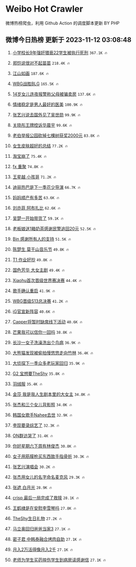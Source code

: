 # Weibo Hot Crawler 



微博热榜爬虫，利用 Github Action 的调度脚本更新 BY PHP 


## 微博今日热榜 更新于 2023-11-12 03:08:48 
1. [小学校长9年强奸猥亵22学生被执行死刑](https://s.weibo.com/weibo?q=%23%E5%B0%8F%E5%AD%A6%E6%A0%A1%E9%95%BF9%E5%B9%B4%E5%BC%BA%E5%A5%B8%E7%8C%A5%E4%BA%B522%E5%AD%A6%E7%94%9F%E8%A2%AB%E6%89%A7%E8%A1%8C%E6%AD%BB%E5%88%91%23&t=31&band_rank=1&Refer=top) `367.1K 🔥` 

1. [郑恺说很对不起苗苗](https://s.weibo.com/weibo?q=%23%E9%83%91%E6%81%BA%E8%AF%B4%E5%BE%88%E5%AF%B9%E4%B8%8D%E8%B5%B7%E8%8B%97%E8%8B%97%23&t=31&band_rank=2&Refer=top) `218.4K 🔥` 

1. [江山如画](https://s.weibo.com/weibo?q=%23%E6%B1%9F%E5%B1%B1%E5%A6%82%E7%94%BB%23&t=31&band_rank=3&Refer=top) `187.6K 🔥` 

1. [WBG战胜BLG](https://s.weibo.com/weibo?q=%23WBG%E6%88%98%E8%83%9CBLG%23&t=31&band_rank=4&Refer=top) `165.5K 🔥` 

1. [14岁女儿连夜报警称父母被骗卖房](https://s.weibo.com/weibo?q=%2314%E5%B2%81%E5%A5%B3%E5%84%BF%E8%BF%9E%E5%A4%9C%E6%8A%A5%E8%AD%A6%E7%A7%B0%E7%88%B6%E6%AF%8D%E8%A2%AB%E9%AA%97%E5%8D%96%E6%88%BF%23&t=31&band_rank=5&Refer=top) `137.6K 🔥` 

1. [情绪稳定是男人最好的医美](https://s.weibo.com/weibo?q=%E6%83%85%E7%BB%AA%E7%A8%B3%E5%AE%9A%E6%98%AF%E7%94%B7%E4%BA%BA%E6%9C%80%E5%A5%BD%E7%9A%84%E5%8C%BB%E7%BE%8E&t=31&band_rank=6&Refer=top) `100.9K 🔥` 

1. [张艺兴说去国外见了吴世勋](https://s.weibo.com/weibo?q=%23%E5%BC%A0%E8%89%BA%E5%85%B4%E8%AF%B4%E5%8E%BB%E5%9B%BD%E5%A4%96%E8%A7%81%E4%BA%86%E5%90%B4%E4%B8%96%E5%8B%8B%23&t=31&band_rank=7&Refer=top) `99.9K 🔥` 

1. [关晓彤王牌控诉华晨宇](https://s.weibo.com/weibo?q=%E5%85%B3%E6%99%93%E5%BD%A4%E7%8E%8B%E7%89%8C%E6%8E%A7%E8%AF%89%E5%8D%8E%E6%99%A8%E5%AE%87&t=31&band_rank=8&Refer=top) `99.6K 🔥` 

1. [老伯举报公园砍掉七棵树获奖2000元](https://s.weibo.com/weibo?q=%23%E8%80%81%E4%BC%AF%E4%B8%BE%E6%8A%A5%E5%85%AC%E5%9B%AD%E7%A0%8D%E6%8E%89%E4%B8%83%E6%A3%B5%E6%A0%91%E8%8E%B7%E5%A5%962000%E5%85%83%23&t=31&band_rank=9&Refer=top) `83.8K 🔥` 

1. [女生皮肤超好的总结](https://s.weibo.com/weibo?q=%E5%A5%B3%E7%94%9F%E7%9A%AE%E8%82%A4%E8%B6%85%E5%A5%BD%E7%9A%84%E6%80%BB%E7%BB%93&t=31&band_rank=10&Refer=top) `77.2K 🔥` 

1. [淘宝崩了](https://s.weibo.com/weibo?q=%E6%B7%98%E5%AE%9D%E5%B4%A9%E4%BA%86&t=31&band_rank=11&Refer=top) `75.4K 🔥` 

1. [fx 重聚](https://s.weibo.com/weibo?q=fx%20%E9%87%8D%E8%81%9A&t=31&band_rank=12&Refer=top) `74.8K 🔥` 

1. [王星越 小孩哥](https://s.weibo.com/weibo?q=%E7%8E%8B%E6%98%9F%E8%B6%8A%20%E5%B0%8F%E5%AD%A9%E5%93%A5&t=31&band_rank=13&Refer=top) `71.2K 🔥` 

1. [迪丽热巴是下一季花少导演](https://s.weibo.com/weibo?q=%23%E8%BF%AA%E4%B8%BD%E7%83%AD%E5%B7%B4%E6%98%AF%E4%B8%8B%E4%B8%80%E5%AD%A3%E8%8A%B1%E5%B0%91%E5%AF%BC%E6%BC%94%23&t=31&band_rank=14&Refer=top) `66.7K 🔥` 

1. [妈妈顺产有多苦](https://s.weibo.com/weibo?q=%23%E5%A6%88%E5%A6%88%E9%A1%BA%E4%BA%A7%E6%9C%89%E5%A4%9A%E8%8B%A6%23&t=31&band_rank=15&Refer=top) `63.6K 🔥` 

1. [刘亦菲 阿布扎比](https://s.weibo.com/weibo?q=%E5%88%98%E4%BA%A6%E8%8F%B2%20%E9%98%BF%E5%B8%83%E6%89%8E%E6%AF%94&t=31&band_rank=16&Refer=top) `62.6K 🔥` 

1. [吴楚一开始带货了](https://s.weibo.com/weibo?q=%23%E5%90%B4%E6%A5%9A%E4%B8%80%E5%BC%80%E5%A7%8B%E5%B8%A6%E8%B4%A7%E4%BA%86%23&t=31&band_rank=17&Refer=top) `59.1K 🔥` 

1. [老板娘送1箱奶茶感谢民警追回20元](https://s.weibo.com/weibo?q=%23%E8%80%81%E6%9D%BF%E5%A8%98%E9%80%811%E7%AE%B1%E5%A5%B6%E8%8C%B6%E6%84%9F%E8%B0%A2%E6%B0%91%E8%AD%A6%E8%BF%BD%E5%9B%9E20%E5%85%83%23&t=31&band_rank=18&Refer=top) `52.5K 🔥` 

1. [Bin 感谢所有人的支持](https://s.weibo.com/weibo?q=Bin%20%E6%84%9F%E8%B0%A2%E6%89%80%E6%9C%89%E4%BA%BA%E7%9A%84%E6%94%AF%E6%8C%81&t=31&band_rank=19&Refer=top) `51.5K 🔥` 

1. [陈楚生 莫干山音乐节](https://s.weibo.com/weibo?q=%E9%99%88%E6%A5%9A%E7%94%9F%20%E8%8E%AB%E5%B9%B2%E5%B1%B1%E9%9F%B3%E4%B9%90%E8%8A%82&t=31&band_rank=20&Refer=top) `49.8K 🔥` 

1. [T1 作业好抄](https://s.weibo.com/weibo?q=T1%20%E4%BD%9C%E4%B8%9A%E5%A5%BD%E6%8A%84&t=31&band_rank=21&Refer=top) `49.8K 🔥` 

1. [国色芳华 大女主剧](https://s.weibo.com/weibo?q=%E5%9B%BD%E8%89%B2%E8%8A%B3%E5%8D%8E%20%E5%A4%A7%E5%A5%B3%E4%B8%BB%E5%89%A7&t=31&band_rank=22&Refer=top) `49.4K 🔥` 

1. [Xiaohu首次晋级世界赛决赛](https://s.weibo.com/weibo?q=%23Xiaohu%E9%A6%96%E6%AC%A1%E6%99%8B%E7%BA%A7%E4%B8%96%E7%95%8C%E8%B5%9B%E5%86%B3%E8%B5%9B%23&t=31&band_rank=23&Refer=top) `44.4K 🔥` 

1. [歌手确认重启](https://s.weibo.com/weibo?q=%23%E6%AD%8C%E6%89%8B%E7%A1%AE%E8%AE%A4%E9%87%8D%E5%90%AF%23&t=31&band_rank=24&Refer=top) `41.9K 🔥` 

1. [WBG晋级S13总决赛](https://s.weibo.com/weibo?q=%23WBG%E6%99%8B%E7%BA%A7S13%E6%80%BB%E5%86%B3%E8%B5%9B%23&t=31&band_rank=25&Refer=top) `41.2K 🔥` 

1. [iG官宣新阵容](https://s.weibo.com/weibo?q=iG%E5%AE%98%E5%AE%A3%E6%96%B0%E9%98%B5%E5%AE%B9&t=31&band_rank=26&Refer=top) `40.6K 🔥` 

1. [Capper将暂时缺席线下活动](https://s.weibo.com/weibo?q=Capper%E5%B0%86%E6%9A%82%E6%97%B6%E7%BC%BA%E5%B8%AD%E7%BA%BF%E4%B8%8B%E6%B4%BB%E5%8A%A8&t=31&band_rank=27&Refer=top) `40.6K 🔥` 

1. [芒果我可以信你一回吗](https://s.weibo.com/weibo?q=%23%E8%8A%92%E6%9E%9C%E6%88%91%E5%8F%AF%E4%BB%A5%E4%BF%A1%E4%BD%A0%E4%B8%80%E5%9B%9E%E5%90%97%23&t=31&band_rank=28&Refer=top) `38.8K 🔥` 

1. [长沙一女子洗澡洗出个鸟病](https://s.weibo.com/weibo?q=%23%E9%95%BF%E6%B2%99%E4%B8%80%E5%A5%B3%E5%AD%90%E6%B4%97%E6%BE%A1%E6%B4%97%E5%87%BA%E4%B8%AA%E9%B8%9F%E7%97%85%23&t=31&band_rank=29&Refer=top) `36.9K 🔥` 

1. [大熊猫发现被偷拍慢悠悠走向竹林](https://s.weibo.com/weibo?q=%23%E5%A4%A7%E7%86%8A%E7%8C%AB%E5%8F%91%E7%8E%B0%E8%A2%AB%E5%81%B7%E6%8B%8D%E6%85%A2%E6%82%A0%E6%82%A0%E8%B5%B0%E5%90%91%E7%AB%B9%E6%9E%97%23&t=31&band_rank=30&Refer=top) `36.4K 🔥` 

1. [大侦探下一季众多老玩家回归](https://s.weibo.com/weibo?q=%23%E5%A4%A7%E4%BE%A6%E6%8E%A2%E4%B8%8B%E4%B8%80%E5%AD%A3%E4%BC%97%E5%A4%9A%E8%80%81%E7%8E%A9%E5%AE%B6%E5%9B%9E%E5%BD%92%23&t=31&band_rank=31&Refer=top) `35.9K 🔥` 

1. [G2 宝想要TheShy](https://s.weibo.com/weibo?q=G2%20%E5%AE%9D%E6%83%B3%E8%A6%81TheShy&t=31&band_rank=32&Refer=top) `35.8K 🔥` 

1. [羽绒服](https://s.weibo.com/weibo?q=%E7%BE%BD%E7%BB%92%E6%9C%8D&t=31&band_rank=33&Refer=top) `35.4K 🔥` 

1. [金莎 我是我人生剧本里的大女主](https://s.weibo.com/weibo?q=%E9%87%91%E8%8E%8E%20%E6%88%91%E6%98%AF%E6%88%91%E4%BA%BA%E7%94%9F%E5%89%A7%E6%9C%AC%E9%87%8C%E7%9A%84%E5%A4%A7%E5%A5%B3%E4%B8%BB&t=31&band_rank=34&Refer=top) `34.8K 🔥` 

1. [张杰和三个女儿背影照](https://s.weibo.com/weibo?q=%23%E5%BC%A0%E6%9D%B0%E5%92%8C%E4%B8%89%E4%B8%AA%E5%A5%B3%E5%84%BF%E8%83%8C%E5%BD%B1%E7%85%A7%23&t=31&band_rank=35&Refer=top) `34.0K 🔥` 

1. [韩国女歌手Nahee去世](https://s.weibo.com/weibo?q=%23%E9%9F%A9%E5%9B%BD%E5%A5%B3%E6%AD%8C%E6%89%8BNahee%E5%8E%BB%E4%B8%96%23&t=31&band_rank=36&Refer=top) `32.9K 🔥` 

1. [李现要录综艺了](https://s.weibo.com/weibo?q=%23%E6%9D%8E%E7%8E%B0%E8%A6%81%E5%BD%95%E7%BB%BC%E8%89%BA%E4%BA%86%23&t=31&band_rank=37&Refer=top) `32.3K 🔥` 

1. [ON群访哭了](https://s.weibo.com/weibo?q=%23ON%E7%BE%A4%E8%AE%BF%E5%93%AD%E4%BA%86%23&t=31&band_rank=38&Refer=top) `31.4K 🔥` 

1. [你好星期六下周有林俊杰](https://s.weibo.com/weibo?q=%23%E4%BD%A0%E5%A5%BD%E6%98%9F%E6%9C%9F%E5%85%AD%E4%B8%8B%E5%91%A8%E6%9C%89%E6%9E%97%E4%BF%8A%E6%9D%B0%23&t=31&band_rank=39&Refer=top) `30.8K 🔥` 

1. [女子用筋膜枪买东西致手指骨折](https://s.weibo.com/weibo?q=%23%E5%A5%B3%E5%AD%90%E7%94%A8%E7%AD%8B%E8%86%9C%E6%9E%AA%E4%B9%B0%E4%B8%9C%E8%A5%BF%E8%87%B4%E6%89%8B%E6%8C%87%E9%AA%A8%E6%8A%98%23&t=31&band_rank=40&Refer=top) `30.3K 🔥` 

1. [张艺兴演唱会](https://s.weibo.com/weibo?q=%E5%BC%A0%E8%89%BA%E5%85%B4%E6%BC%94%E5%94%B1%E4%BC%9A&t=31&band_rank=41&Refer=top) `30.2K 🔥` 

1. [张杰用女儿的名字命名麦克风](https://s.weibo.com/weibo?q=%23%E5%BC%A0%E6%9D%B0%E7%94%A8%E5%A5%B3%E5%84%BF%E7%9A%84%E5%90%8D%E5%AD%97%E5%91%BD%E5%90%8D%E9%BA%A6%E5%85%8B%E9%A3%8E%23&t=31&band_rank=42&Refer=top) `29.3K 🔥` 

1. [张遮 白月光](https://s.weibo.com/weibo?q=%E5%BC%A0%E9%81%AE%20%E7%99%BD%E6%9C%88%E5%85%89&t=31&band_rank=43&Refer=top) `28.9K 🔥` 

1. [crisp 最后一局完成了救赎](https://s.weibo.com/weibo?q=crisp%20%E6%9C%80%E5%90%8E%E4%B8%80%E5%B1%80%E5%AE%8C%E6%88%90%E4%BA%86%E6%95%91%E8%B5%8E&t=31&band_rank=44&Refer=top) `28.1K 🔥` 

1. [王鹤棣是在安慰李雪琴吗](https://s.weibo.com/weibo?q=%23%E7%8E%8B%E9%B9%A4%E6%A3%A3%E6%98%AF%E5%9C%A8%E5%AE%89%E6%85%B0%E6%9D%8E%E9%9B%AA%E7%90%B4%E5%90%97%23&t=31&band_rank=45&Refer=top) `27.8K 🔥` 

1. [TheShy生日礼物](https://s.weibo.com/weibo?q=TheShy%E7%94%9F%E6%97%A5%E7%A4%BC%E7%89%A9&t=31&band_rank=46&Refer=top) `27.2K 🔥` 

1. [马立奥回归爸爸当家3](https://s.weibo.com/weibo?q=%23%E9%A9%AC%E7%AB%8B%E5%A5%A5%E5%9B%9E%E5%BD%92%E7%88%B8%E7%88%B8%E5%BD%93%E5%AE%B63%23&t=31&band_rank=47&Refer=top) `27.1K 🔥` 

1. [密子君 中韩泰融合烤肉自助](https://s.weibo.com/weibo?q=%E5%AF%86%E5%AD%90%E5%90%9B%20%E4%B8%AD%E9%9F%A9%E6%B3%B0%E8%9E%8D%E5%90%88%E7%83%A4%E8%82%89%E8%87%AA%E5%8A%A9&t=31&band_rank=48&Refer=top) `27.1K 🔥` 

1. [月入2万活得像月入2千](https://s.weibo.com/weibo?q=%23%E6%9C%88%E5%85%A52%E4%B8%87%E6%B4%BB%E5%BE%97%E5%83%8F%E6%9C%88%E5%85%A52%E5%8D%83%23&t=31&band_rank=49&Refer=top) `27.1K 🔥` 

1. [老师为学生买药摔伤学生到病房读感谢信](https://s.weibo.com/weibo?q=%23%E8%80%81%E5%B8%88%E4%B8%BA%E5%AD%A6%E7%94%9F%E4%B9%B0%E8%8D%AF%E6%91%94%E4%BC%A4%E5%AD%A6%E7%94%9F%E5%88%B0%E7%97%85%E6%88%BF%E8%AF%BB%E6%84%9F%E8%B0%A2%E4%BF%A1%23&t=31&band_rank=50&Refer=top) `27.1K 🔥` 

